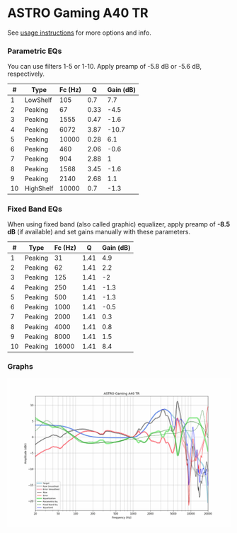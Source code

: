 # ASTRO Gaming A40 TR
See [usage instructions](https://github.com/jaakkopasanen/AutoEq#usage) for more options and info.

### Parametric EQs
You can use filters 1-5 or 1-10. Apply preamp of -5.8 dB or -5.6 dB, respectively.

|   # | Type      |   Fc (Hz) |    Q |   Gain (dB) |
|-----|-----------|-----------|------|-------------|
|   1 | LowShelf  |       105 | 0.7  |         7.7 |
|   2 | Peaking   |        67 | 0.33 |        -4.5 |
|   3 | Peaking   |      1555 | 0.47 |        -1.6 |
|   4 | Peaking   |      6072 | 3.87 |       -10.7 |
|   5 | Peaking   |     10000 | 0.28 |         6.1 |
|   6 | Peaking   |       460 | 2.06 |        -0.6 |
|   7 | Peaking   |       904 | 2.88 |         1   |
|   8 | Peaking   |      1568 | 3.45 |        -1.6 |
|   9 | Peaking   |      2140 | 2.68 |         1.1 |
|  10 | HighShelf |     10000 | 0.7  |        -1.3 |

### Fixed Band EQs
When using fixed band (also called graphic) equalizer, apply preamp of **-8.5 dB** (if available) and set gains manually with these parameters.

|   # | Type    |   Fc (Hz) |    Q |   Gain (dB) |
|-----|---------|-----------|------|-------------|
|   1 | Peaking |        31 | 1.41 |         4.9 |
|   2 | Peaking |        62 | 1.41 |         2.2 |
|   3 | Peaking |       125 | 1.41 |        -2   |
|   4 | Peaking |       250 | 1.41 |        -1.3 |
|   5 | Peaking |       500 | 1.41 |        -1.3 |
|   6 | Peaking |      1000 | 1.41 |        -0.5 |
|   7 | Peaking |      2000 | 1.41 |         0.3 |
|   8 | Peaking |      4000 | 1.41 |         0.8 |
|   9 | Peaking |      8000 | 1.41 |         1.5 |
|  10 | Peaking |     16000 | 1.41 |         8.4 |

### Graphs
![](./ASTRO%20Gaming%20A40%20TR.png)
